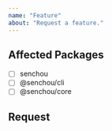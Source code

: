```yaml
---
name: "Feature"
about: "Request a feature."
---
```


<!--
Thanks for creating a ticket! Please fill out this file with
information about the problem you are encountering.

NOTE: In this file, you will see HTML comments that contain some special
text. Please DO NOT remove these comments. They are there to be
processed automatically.
-->

<!-- @type: feature -->

## Affected Packages

<!-- @region: affected -->

<!--
For packages that this ticket affects, please replace its
"[ ]" with "[x]".
-->

-   [ ] senchou
-   [ ] @senchou/cli
-   [ ] @senchou/core

<!-- @endregion: affected -->

## Request

<!-- Please explain your feature request. -->
